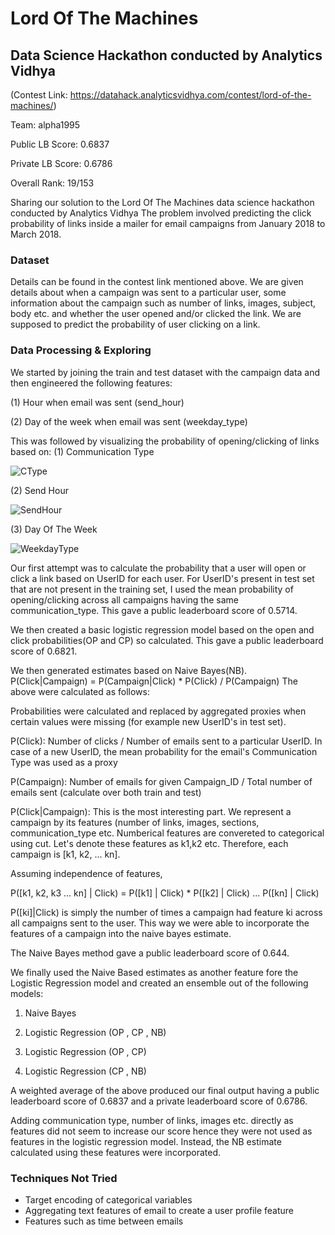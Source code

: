 # Lord Of The Machines
## Data Science Hackathon conducted by Analytics Vidhya

(Contest Link: https://datahack.analyticsvidhya.com/contest/lord-of-the-machines/)

Team: alpha1995

Public LB Score: 0.6837

Private LB Score: 0.6786

Overall Rank: 19/153

Sharing our solution to the Lord Of The Machines data science hackathon conducted by Analytics Vidhya
The problem involved predicting the click probability of links inside a mailer for email campaigns from January 2018 to March 2018.

### Dataset
Details can be found in the contest link mentioned above. We are given details about when a campaign was sent to a particular user, some information about the campaign such as number of links, images, subject, body etc. and whether the user opened and/or clicked the link.
We are supposed to predict the probability of user clicking on a link.

### Data Processing & Exploring
We started by joining the train and test dataset with the campaign data and then engineered the following features:

(1) Hour when email was sent (send_hour)

(2) Day of the week when email was sent (weekday_type)

This was followed by visualizing the probability of opening/clicking of links based on:
(1) Communication Type

 ![CType](https://github.com/tusharsircar95/LordOfTheMachines-Analytics_Vidhya-/blob/master/CType_vs_Prob.png)

(2) Send Hour

![SendHour](https://github.com/tusharsircar95/LordOfTheMachines-Analytics_Vidhya-/blob/master/SendHour_vs_Prob.png)

(3) Day Of The Week

![WeekdayType](https://github.com/tusharsircar95/LordOfTheMachines-Analytics_Vidhya-/blob/master/WeekdayType_vs_Prob.png)


Our first attempt was to calculate the probability that a user will open or click a link based on UserID for each user. For UserID's present in test set that are not present in the training set, I used the mean probability of opening/clicking across all campaigns having the same communication_type. This gave a public leaderboard score of 0.5714.

We then created a basic logistic regression model based on the open and click probabilities(OP and CP) so calculated. This gave a public leaderboard score of 0.6821.

We then generated estimates based on Naive Bayes(NB).
P(Click|Campaign) = P(Campaign|Click) * P(Click) / P(Campaign)
The above were calculated as follows:


Probabilities were calculated and replaced by aggregated proxies when certain values were missing (for example new UserID's in test set).


P(Click): Number of clicks / Number of emails sent to a particular UserID. In case of a new UserID, the mean probability for the email's Communication Type was used as a proxy

P(Campaign): Number of emails for given Campaign_ID / Total number of emails sent (calculate over both train and test)

P(Click|Campaign): This is the most interesting part. We represent a campaign by its features (number of links, images, sections, communication_type etc. Numberical features are convereted to categorical using cut. Let's denote these features as k1,k2 etc.
Therefore, each campaign is [k1, k2, ... kn].

Assuming independence of features,

P([k1, k2, k3 ... kn] | Click) = P([k1] | Click) * P([k2] | Click) ... P([kn] | Click)

P([ki]|Click) is simply the number of times a campaign had feature ki across all campaigns sent to the user. This way we were able to incorporate the features of a campaign into the naive bayes estimate.


The Naive Bayes method gave a public leaderboard score of 0.644.

We finally used the Naive Based estimates as another feature fore the Logistic Regression model and created an ensemble out of the following models:

1) Naive Bayes

2) Logistic Regression (OP , CP , NB)

3) Logistic Regression (OP , CP)

4) Logistic Regression (CP , NB)

A weighted average of the above produced our final output having a public leaderboard score of 0.6837 and a private leaderboard score of 0.6786.

Adding communication type, number of links, images etc. directly as features did not seem to increase our score hence they were not used as features in the logistic regression model. Instead, the NB estimate calculated using these features were incorporated.

### Techniques Not Tried
- Target encoding of categorical variables
- Aggregating text features of email to create a user profile feature
- Features such as time between emails




